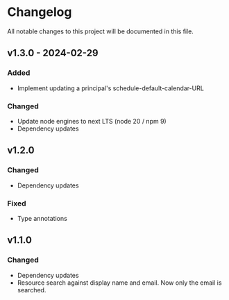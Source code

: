# Changelog

All notable changes to this project will be documented in this file.

## v1.3.0 - 2024-02-29
### Added
- Implement updating a principal's schedule-default-calendar-URL
### Changed
- Update node engines to next LTS (node 20 / npm 9)
- Dependency updates

## v1.2.0
### Changed
- Dependency updates
### Fixed
- Type annotations

## v1.1.0
### Changed
- Dependency updates
- Resource search against display name and email. Now only the email is searched.
